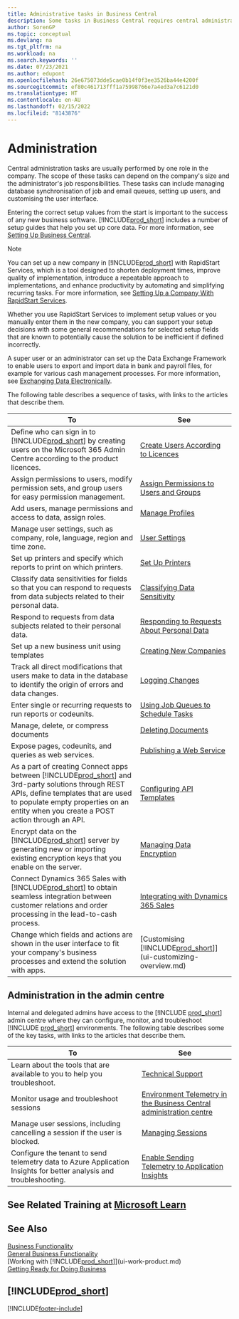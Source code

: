 ```yaml
---
title: Administrative tasks in Business Central
description: Some tasks in Business Central requires central administration and setup. See what they are and learn what to do.
author: SorenGP
ms.topic: conceptual
ms.devlang: na
ms.tgt_pltfrm: na
ms.workload: na
ms.search.keywords: ''
ms.date: 07/23/2021
ms.author: edupont
ms.openlocfilehash: 26e675073dde5cae0b14f0f3ee3526ba44e4200f
ms.sourcegitcommit: ef80c461713fff1a75998766e7a4ed3a7c6121d0
ms.translationtype: HT
ms.contentlocale: en-AU
ms.lasthandoff: 02/15/2022
ms.locfileid: "8143876"
---
```

# <a name="administration"></a>Administration

Central administration tasks are usually performed by one role in the company. The scope of these tasks can depend on the company's size and the administrator's job responsibilities. These tasks can include managing database synchronisation of job and email queues, setting up users, and customising the user interface.  

Entering the correct setup values from the start is important to the success of any new business software. [!INCLUDE[prod_short](includes/prod_short.md)] includes a number of setup guides that help you set up core data. For more information, see [Setting Up Business Central](setup.md).

> [!NOTE]
> You can set up a new company in [!INCLUDE[prod_short](includes/prod_short.md)] with RapidStart Services, which is a tool designed to shorten deployment times, improve quality of implementation, introduce a repeatable approach to implementations, and enhance productivity by automating and simplifying recurring tasks. For more information, see [Setting Up a Company With RapidStart Services](admin-set-up-a-company-with-rapidstart.md).

Whether you use RapidStart Services to implement setup values or you manually enter them in the new company, you can support your setup decisions with some general recommendations for selected setup fields that are known to potentially cause the solution to be inefficient if defined incorrectly.  

A super user or an administrator can set up the Data Exchange Framework to enable users to export and import data in bank and payroll files, for example for various cash management processes. For more information, see [Exchanging Data Electronically](across-data-exchange.md).

The following table describes a sequence of tasks, with links to the articles that describe them.  

|**To**|**See**|  
|------------|-------------|
|Define who can sign in to [!INCLUDE[prod_short](includes/prod_short.md)] by creating users on the Microsoft 365 Admin Centre according to the product licences.|[Create Users According to Licences](ui-how-users-permissions.md)|
|Assign permissions to users, modify permission sets, and group users for easy permission management.|[Assign Permissions to Users and Groups](ui-how-users-permissions.md)|
|Add users, manage permissions and access to data, assign roles.|[Manage Profiles](admin-users-profiles-roles.md)|
|Manage user settings, such as company, role, language, region and time zone.|[User Settings](admin-manage-user-settings-preferences.md)|
|Set up printers and specify which reports to print on which printers.|[Set Up Printers](ui-specify-printer-selection-reports.md)|
|Classify data sensitivities for fields so that you can respond to requests from data subjects related to their personal data.|[Classifying Data Sensitivity](admin-classifying-data-sensitivity.md)|
|Respond to requests from data subjects related to their personal data.|[Responding to Requests About Personal Data](admin-responding-to-requests-about-personal-data.md)|
|Set up a new business unit using templates|[Creating New Companies](about-new-company.md)|
|Track all direct modifications that users make to data in the database to identify the origin of errors and data changes.|[Logging Changes](across-log-changes.md)|  
|Enter single or recurring requests to run reports or codeunits.|[Using Job Queues to Schedule Tasks](admin-job-queues-schedule-tasks.md)|  
|Manage, delete, or compress documents|[Deleting Documents](admin-manage-documents.md)|  
|Expose pages, codeunits, and queries as web services.|[Publishing a Web Service](across-how-publish-web-service.md)|
|As a part of creating Connect apps between [!INCLUDE[prod_short](includes/prod_short.md)] and 3rd-party solutions through REST APIs, define templates that are used to populate empty properties on an entity when you create a POST action through an API.|[Configuring API Templates](admin-configuring-api-template.md)|
|Encrypt data on the [!INCLUDE[prod_short](includes/prod_short.md)] server by generating new or importing existing encryption keys that you enable on the server.|[Managing Data Encryption](admin-manage-data-encryption.md)|
|Connect Dynamics 365 Sales with [!INCLUDE[prod_short](includes/prod_short.md)] to obtain seamless integration between customer relations and order processing in the lead-to-cash process.|[Integrating with Dynamics 365 Sales](admin-prepare-dynamics-365-for-sales-for-integration.md)|
|Change which fields and actions are shown in the user interface to fit your company's business processes and extend the solution with apps.|[Customising [!INCLUDE[prod_short](includes/prod_short.md)]](ui-customizing-overview.md)|

## <a name="administration-in-the-admin-center"></a>Administration in the admin centre

Internal and delegated admins have access to the [!INCLUDE [prod_short](includes/prod_short.md)] admin centre where they can configure, monitor, and troubleshoot [!INCLUDE [prod_short](includes/prod_short.md)] environments. The following table describes some of the key tasks, with links to the articles that describe them.  

|**To**|**See**|  
|------------|-------------|
|Learn about the tools that are available to you to help you troubleshoot.|[Technical Support](/dynamics365/business-central/dev-itpro/technical-support)|
|Monitor usage and troubleshoot sessions|[Environment Telemetry in the Business Central administration centre](/dynamics365/business-central/dev-itpro/administration/tenant-admin-center-telemetry)|
|Manage user sessions, including cancelling a session if the user is blocked.|[Managing Sessions](/dynamics365/business-central/dev-itpro/administration/tenant-admin-center-environments#managing-sessions)|
|Configure the tenant to send telemetry data to Azure Application Insights for better analysis and troubleshooting.|[Enable Sending Telemetry to Application Insights](/dynamics365/business-central/dev-itpro/administration/telemetry-enable-application-insights)|

## <a name="see-related-training-at-microsoft-learn"></a>See Related Training at [Microsoft Learn](/learn/paths/deploy-configure-dynamics-365-business-central/)

## <a name="see-also"></a>See Also

[Business Functionality](across-business-functionality.md)  
[General Business Functionality](ui-across-business-areas.md)  
[Working with [!INCLUDE[prod_short](includes/prod_short.md)]](ui-work-product.md)  
[Getting Ready for Doing Business](ui-get-ready-business.md)  

## [!INCLUDE[prod_short](includes/free_trial_md.md)]  


[!INCLUDE[footer-include](includes/footer-banner.md)]